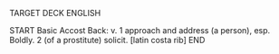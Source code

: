 TARGET DECK
ENGLISH

START
Basic
Accost
Back: v. 1 approach and address (a person), esp. Boldly. 2 (of a prostitute) solicit. [latin costa rib]
END
